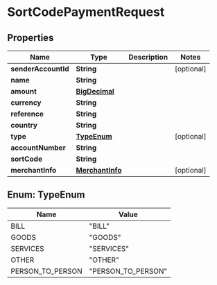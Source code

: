 
# SortCodePaymentRequest

## Properties
Name | Type | Description | Notes
------------ | ------------- | ------------- | -------------
**senderAccountId** | **String** |  |  [optional]
**name** | **String** |  | 
**amount** | [**BigDecimal**](BigDecimal.md) |  | 
**currency** | **String** |  | 
**reference** | **String** |  | 
**country** | **String** |  | 
**type** | [**TypeEnum**](#TypeEnum) |  |  [optional]
**accountNumber** | **String** |  | 
**sortCode** | **String** |  | 
**merchantInfo** | [**MerchantInfo**](MerchantInfo.md) |  |  [optional]


<a name="TypeEnum"></a>
## Enum: TypeEnum
Name | Value
---- | -----
BILL | &quot;BILL&quot;
GOODS | &quot;GOODS&quot;
SERVICES | &quot;SERVICES&quot;
OTHER | &quot;OTHER&quot;
PERSON_TO_PERSON | &quot;PERSON_TO_PERSON&quot;




